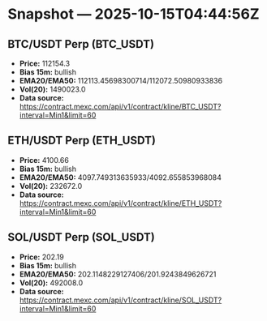 # Snapshot — 2025-10-15T04:44:56Z

## BTC/USDT Perp (BTC_USDT)
- **Price:** 112154.3
- **Bias 15m:** bullish
- **EMA20/EMA50:** 112113.45698300714/112072.50980933836
- **Vol(20):** 1490023.0
- **Data source:** https://contract.mexc.com/api/v1/contract/kline/BTC_USDT?interval=Min1&limit=60

## ETH/USDT Perp (ETH_USDT)
- **Price:** 4100.66
- **Bias 15m:** bullish
- **EMA20/EMA50:** 4097.749313635933/4092.655853968084
- **Vol(20):** 232672.0
- **Data source:** https://contract.mexc.com/api/v1/contract/kline/ETH_USDT?interval=Min1&limit=60

## SOL/USDT Perp (SOL_USDT)
- **Price:** 202.19
- **Bias 15m:** bullish
- **EMA20/EMA50:** 202.1148229127406/201.9243849626721
- **Vol(20):** 492008.0
- **Data source:** https://contract.mexc.com/api/v1/contract/kline/SOL_USDT?interval=Min1&limit=60
